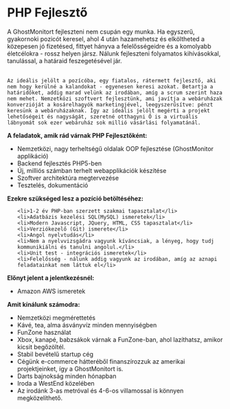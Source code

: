 <h1>PHP Fejlesztő</h1>
<p>
	A GhostMonitort fejleszteni nem csupán egy munka. Ha egyszerű, gyakornoki pozicót keresel, ahol 4 után hazamehetsz és elköltheted a közepesen jó fizetésed, fittyet hányva a felelősségeidre és a komolyabb életcélokra  - rossz helyen jársz. Nálunk fejleszteni folyamatos kihívásokkal, tanulással, a határaid feszegetésével jár.<br /><br />

	Az ideális jelölt a pozícóba, egy fiatalos, rátermett fejlesztő, aki nem hogy kerülné a kalandokat - egyenesen keresi azokat. Betartja a határidőket, addig marad velünk az irodában, amíg a scrum szerint haza nem mehet. Nemzetközi szoftvert fejlesztünk, ami javítja a webáruházak konverzióját a kosárelhagyók marketingjével, leegyszerűsítve: pénzt keresünk a webáruházaknak. Így az ideális jelölt megérti a projekt lehetőségeit és nagyságát, szeretné otthagyni Ő is a virtuális lábnyomát sok ezer webáruház sok millió vásárlási folyamatánál.
</p>

<p>
	<strong>A feladatok, amik rád várnak PHP Fejlesztőként:</strong>
</p>

<ul>
	<li>Nemzetközi, nagy terheltségű oldalak OOP fejlesztése (GhostMonitor applikáció)</li>
	<li>Backend fejlesztés PHP5-ben</li>
	<li>Új, milliós számban terhelt webapplikációk készítése</li>
	<li>Szoftver architektúra megtervezése</li>
	<li>Tesztelés, dokumentáció</li>
</ul>

<p>
	<strong>Ezekre szükséged lesz a pozíció betöltéséhez:</strong>
</p>

<ul>
	
	<li>1-2 év PHP-ban szerzett szakmai tapasztalat</li>
	<li>Adatbázis kezelési SQL(MySQL) ismeretek</li>
	<li>Modern Javascript, JQuery, HTML, CSS tapasztalat</li>
	<li>Verziókezelő (Git) ismerete</li>
	<li>Angol nyelvtudás</li>
	<li>Nem a nyelvvizsgádra vagyunk kíváncsiak, a lényeg, hogy tudj kommunikiálni és tanulni angolul.</li>
	<li>Unit test - integrációs ismeretek</li>
	<li>Felelősség - nálunk addig vagyunk az irodában, amíg az aznapi feladatainkat nem láttuk el</li>
</ul>

<p>
	<strong>Előnyt jelent a jelentkezésnél:</strong>
</p>

<ul>
	<li>Amazon AWS ismeretek</li>
</ul>

<p>
	<strong>Amit kínálunk számodra:</strong>
</p>

<ul>
	<li>Nemzetközi megmérettetés</li>
	<li>Kávé, tea, alma ásványvíz minden mennyiségben</li>
	<li>FunZone használat</li>
	<li>Xbox, kanapé, babzsákok várnak a FunZone-ban, ahol lazíthatsz, amikor kicsit begőzöltél.</li>
	<li>Stabil bevételű startup cég</li>
	<li>Cégünk e-commerce hátteréből finanszírozzuk az amerikai projektjeinket, így a GhostMonitort is.</li>
	<li>Darts bajnokság minden hónapban</li>
	<li>Iroda a WestEnd közelében</li>
	<li>Az irodánk 3-as metróval és 4-6-os villamossal is könnyen megközelíthető.</li>
</ul>
